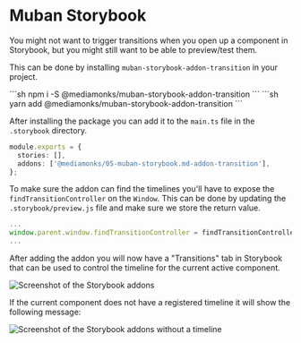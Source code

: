 # Muban Storybook

You might not want to trigger transitions when you open up a component in Storybook, but you might
still want to be able to preview/test them.

This can be done by installing `muban-storybook-addon-transition` in your project.

 <code-group>
 <code-block title="NPM">
 ```sh
 npm i -S @mediamonks/muban-storybook-addon-transition
 ```
 </code-block>

 <code-block title="YARN">
 ```sh
 yarn add @mediamonks/muban-storybook-addon-transition
 ```
 </code-block>
 </code-group>

After installing the package you can add it to the `main.ts` file in the `.storybook` directory.

```ts
module.exports = {
  stories: [],
  addons: ['@mediamonks/05-muban-storybook.md-addon-transition'],
};
```

To make sure the addon can find the timelines you'll have to expose the `findTransitionController` on the
`Window`. This can be done by updating the `.storybook/preview.js` file and make sure we store the
return value.

```ts
...
window.parent.window.findTransitionController = findTransitionController;
...
```

After adding the addon you will now have a "Transitions" tab in Storybook that can be used to
control the timeline for the current active component.

![Screenshot of the Storybook addons](../../images/muban-storybook-addon-transition-screenshot.png)

If the current component does not have a registered timeline it will show the following message:

![Screenshot of the Storybook addons without a timeline](../../images/muban-storybook-addon-transition-screenshot-no-timeline.png)
